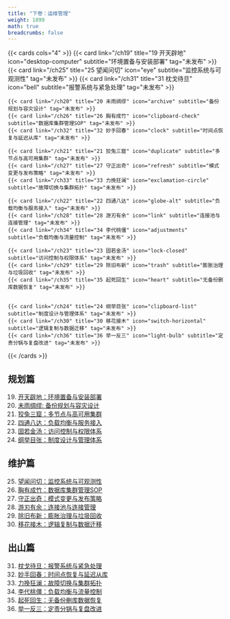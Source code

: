 ```yaml
---
title: "下卷：运维管理"
weight: 1899
math: true
breadcrumbs: false
---
```


{{< cards cols="4" >}}
{{< card link="/ch19" title="19 开天辟地" icon="desktop-computer" subtitle="环境置备与安装部署" tag="未发布" >}}
{{< card link="/ch25" title="25 望闻问切" icon="eye" subtitle="监控系统与可观测性" tag="未发布" >}}
{{< card link="/ch31" title="31 枕戈待旦" icon="bell" subtitle="报警系统与紧急处理" tag="未发布" >}}

    {{< card link="/ch20" title="20 未雨绸缪" icon="archive" subtitle="备份规划与容灾设计" tag="未发布" >}}
    {{< card link="/ch26" title="26 胸有成竹" icon="clipboard-check" subtitle="数据库集群管理SOP" tag="未发布" >}}
    {{< card link="/ch32" title="32 妙手回春" icon="clock" subtitle="时间点恢复与延迟从库" tag="未发布" >}}
    
    {{< card link="/ch21" title="21 狡兔三窟" icon="duplicate" subtitle="多节点与高可用集群" tag="未发布" >}}
    {{< card link="/ch27" title="27 守正出奇" icon="refresh" subtitle="模式变更与发布策略" tag="未发布" >}}
    {{< card link="/ch33" title="33 力挽狂澜" icon="exclamation-circle" subtitle="故障切换与集群拓扑" tag="未发布" >}}
    
    {{< card link="/ch22" title="22 四通八达" icon="globe-alt" subtitle="负载均衡与服务接入" tag="未发布" >}}
    {{< card link="/ch28" title="28 游刃有余" icon="link" subtitle="连接池与连接管理" tag="未发布" >}}
    {{< card link="/ch34" title="34 李代桃僵" icon="adjustments" subtitle="负载均衡与流量控制" tag="未发布" >}}
    
    {{< card link="/ch23" title="23 固若金汤" icon="lock-closed" subtitle="访问控制与权限体系" tag="未发布" >}}
    {{< card link="/ch29" title="29 除旧布新" icon="trash" subtitle="膨胀治理与垃圾回收" tag="未发布" >}}
    {{< card link="/ch35" title="35 起死回生" icon="heart" subtitle="无备份删库数据恢复" tag="未发布" >}}
    
    
    {{< card link="/ch24" title="24 纲举目张" icon="clipboard-list" subtitle="制度设计与管理体系" tag="未发布" >}}
    {{< card link="/ch30" title="30 移花接木" icon="switch-horizontal" subtitle="逻辑复制与数据迁移" tag="未发布" >}}
    {{< card link="/ch36" title="36 举一反三" icon="light-bulb" subtitle="定责分锅与复盘改进" tag="未发布" >}}
{{< /cards >}}



## 规划篇

19. [开天辟地：环境置备与安装部署](/ch19)
20. [未雨绸缪: 备份规划与容灾设计](/ch20)
21. [狡兔三窟：多节点与高可用集群](/ch21)
22. [四通八达：负载均衡与服务接入](/ch22)
23. [固若金汤：访问控制与权限体系](/ch23)
24. [纲举目张：制度设计与管理体系](/ch24)

## 维护篇

25. [望闻问切：监控系统与可观测性](/ch25)
26. [胸有成竹：数据库集群管理SOP](/ch26)
27. [守正出奇：模式变更与发布策略](/ch27)
28. [游刃有余：连接池与连接管理](/ch28)
29. [除旧布新：膨胀治理与垃圾回收](/ch29)
30. [移花接木：逻辑复制与数据迁移](/ch30)

## 出山篇

31. [枕戈待旦：报警系统与紧急处理](/ch31)
32. [妙手回春：时间点恢复与延迟从库](/ch32)
33. [力挽狂澜：故障切换与集群拓扑](/ch33)
34. [李代桃僵：负载均衡与流量控制](/ch34)
35. [起死回生：无备份删库数据恢复](/ch35)
36. [举一反三：定责分锅与复盘改进](/ch36)

